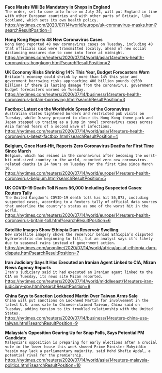 **Face Masks Will Be Mandatory in Shops in England**\
`The order, set to come into force on July 24, will put England in line with other European countries and with other parts of Britain, like Scotland, which sets its own health policy.`\
https://nytimes.com/2020/07/14/world/europe/uk-coronavirus-masks.html?searchResultPosition=1

**Hong Kong Reports 48 New Coronavirus Cases**\
`Hong Kong reported 48 new coronavirus cases on Tuesday, including 40 that officials said were transmitted locally, ahead of new social distancing measures due to come into force at midnight.   `\
https://nytimes.com/reuters/2020/07/14/world/asia/14reuters-health-coronavirus-hongkong.html?searchResultPosition=2

**UK Economy Risks Shrinking 14% This Year, Budget Forecasters Warn**\
`Britain's economy could shrink by more than 14% this year and government borrowing risks approaching 400 billion pounds ($500 billion) if there is lasting damage from the coronavirus, government budget forecasters warned on Tuesday.`\
https://nytimes.com/reuters/2020/07/14/business/14reuters-health-coronavirus-britain-borrowing.html?searchResultPosition=3

**Factbox: Latest on the Worldwide Spread of the Coronavirus**\
`Australian states tightened borders and restricted pub visits on Tuesday, while Disney prepared to close its Hong Kong theme park and Japan stepped up tracing as a jump in novel coronavirus cases across Asia fanned fears of a second wave of infections.`\
https://nytimes.com/reuters/2020/07/14/world/asia/14reuters-health-coronavirus-latest-factbox.html?searchResultPosition=4

**Belgium, Once Hard-Hit, Reports Zero Coronavirus Deaths for First Time Since March**\
`Belgium, which has reined in the coronavirus after becoming the worst-hit mid-sized country in the world, reported zero new coronavirus-related deaths in 24 hours on Tuesday for the first time since March 10.`\
https://nytimes.com/reuters/2020/07/14/world/europe/14reuters-health-coronavirus-belgium.html?searchResultPosition=5

**UK COVID-19 Death Toll Nears 56,000 Including Suspected Cases: Reuters Tally**\
`The United Kingdom's COVID-19 death toll has hit 55,873, including suspected cases, according to a Reuters tally of official data sources that underline the country's status as one of the worst hit in the world.`\
https://nytimes.com/reuters/2020/07/14/world/europe/14reuters-health-coronavirus-britain-toll.html?searchResultPosition=6

**Satellite Images Show Ethiopia Dam Reservoir Swelling**\
`New satellite imagery shows the reservoir behind Ethiopia’s disputed hydroelectric dam beginning to fill, but an analyst says it’s likely due to seasonal rains instead of government action.`\
https://nytimes.com/aponline/2020/07/14/world/africa/ap-af-ethiopia-dam-dispute.html?searchResultPosition=7

**Iran Judiciary Says It Has Executed an Iranian Agent Linked to CIA, Mizan News Agency Reports**\
`Iran's judiciary said it had executed an Iranian agent linked to the CIA on Tuesday, its news site Mizan reported.`\
https://nytimes.com/reuters/2020/07/14/world/middleeast/14reuters-iran-judiciary-spy.html?searchResultPosition=8

**China Says to Sanction Lockheed Martin Over Taiwan Arms Sale**\
`China will put sanctions on Lockheed Martin for involvement in the latest U.S. arms sale to Chinese-claimed Taiwan, China said on Tuesday, adding tension to its troubled relationship with the United States.`\
https://nytimes.com/reuters/2020/07/14/business/14reuters-china-usa-taiwan.html?searchResultPosition=9

**Malaysia's Opposition Gearing Up for Snap Polls, Says Potential PM Candidate**\
`Malaysia's opposition is preparing for early elections after a crucial vote in the lower house this week showed Prime Minister Muhyiddin Yassin may lack a parliamentary majority, said Mohd Shafie Apdal, a potential rival for the premiership.`\
https://nytimes.com/reuters/2020/07/14/world/asia/14reuters-malaysia-politics.html?searchResultPosition=10

